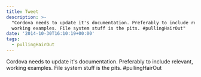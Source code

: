 ```yaml
---
title: Tweet
description: >-
  "Cordova needs to update it's documentation. Preferably to include relevant,
  working examples. File system stuff is the pits. #pullingHairOut"
date: '2014-10-30T16:10:19+00:00'
tags:
  - pullingHairOut
---
```

Cordova needs to update it's documentation. Preferably to include relevant, working examples. File system stuff is the pits. #pullingHairOut
